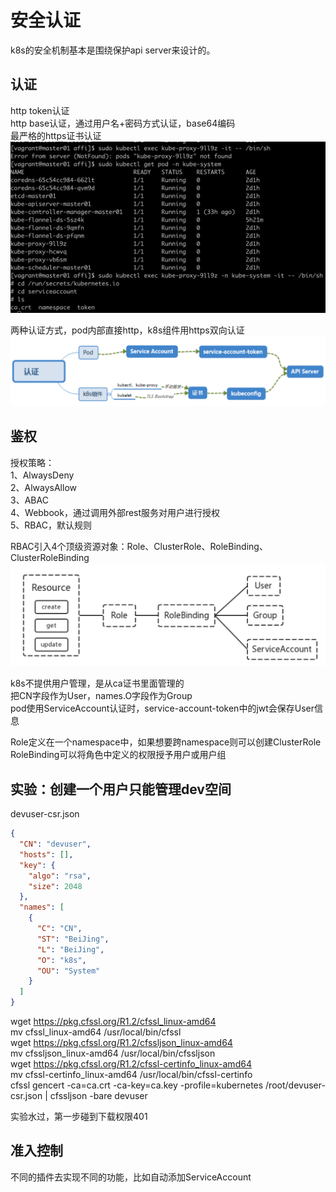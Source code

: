 # 安全认证

k8s的安全机制基本是围绕保护api server来设计的。

## 认证

http token认证  
http base认证，通过用户名+密码方式认证，base64编码  
最严格的https证书认证  
![sa文件的位置](../img/k8s-sa-location.png)

两种认证方式，pod内部直接http，k8s组件用https双向认证  
![两种认证](../img/k8s-sa-twomethod.png)

## 鉴权

授权策略：  
1、AlwaysDeny  
2、AlwaysAllow  
3、ABAC  
4、Webbook，通过调用外部rest服务对用户进行授权  
5、RBAC，默认规则  

RBAC引入4个顶级资源对象：Role、ClusterRole、RoleBinding、ClusterRoleBinding
![role关系](../img/k8s-sa-role.png)

k8s不提供用户管理，是从ca证书里面管理的  
把CN字段作为User，names.O字段作为Group  
pod使用ServiceAccount认证时，service-account-token中的jwt会保存User信息

Role定义在一个namespace中，如果想要跨namespace则可以创建ClusterRole  
RoleBinding可以将角色中定义的权限授予用户或用户组

## 实验：创建一个用户只能管理dev空间

devuser-csr.json
```json
{
  "CN": "devuser",
  "hosts": [],
  "key": {
    "algo": "rsa",
    "size": 2048
  },
  "names": [
    {
      "C": "CN",
      "ST": "BeiJing",
      "L": "BeiJing",
      "O": "k8s",
      "OU": "System"
    }
  ]
}
```
wget https://pkg.cfssl.org/R1.2/cfssl_linux-amd64  
mv cfssl_linux-amd64 /usr/local/bin/cfssl  
wget https://pkg.cfssl.org/R1.2/cfssljson_linux-amd64  
mv cfssljson_linux-amd64 /usr/local/bin/cfssljson  
wget https://pkg.cfssl.org/R1.2/cfssl-certinfo_linux-amd64  
mv cfssl-certinfo_linux-amd64 /usr/local/bin/cfssl-certinfo  
cfssl gencert -ca=ca.crt -ca-key=ca.key -profile=kubernetes /root/devuser-csr.json | cfssljson
-bare devuser  

实验水过，第一步碰到下载权限401  

## 准入控制

不同的插件去实现不同的功能，比如自动添加ServiceAccount